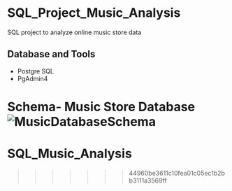 # SQL_Project_Music_Analysis
SQL project to analyze online music store data

## Database and Tools
* Postgre SQL
* PgAdmin4

Schema- Music Store Database  
![MusicDatabaseSchema](https://user-images.githubusercontent.com/112153548/213707717-bfc9f479-52d9-407b-99e1-e94db7ae10a3.png)
=======

# SQL_Music_Analysis
>>>>>>> 44960be3611c10fea01c05ec1b2bb3111a3569ff
